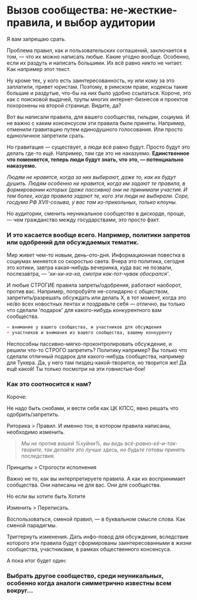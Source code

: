 # Вызов сообщества: не-жесткие-правила, и выбор аудитории

Я вам запрещаю срать.

Проблема правил, как и пользовательских соглашений, заключается в том, — что их можно написать любые. Какие угодно вообще. Особенно, если их раздуть и написать большими. Их всё равно никто не читает. Как например этот текст. 

Ну кроме тех, у кого есть заинтересованность, ну или кому за это заплатили, привет юристам. Поэтому, в римском праве, кодексы такие большие и раздутые, что-бы на них было удобно ссылаться. Короче, это как с поисковой выдачей, трупы многих интернет-бизнесов и проектов похоронены на второй странице. Видите, да?

Вот вы написали правила, для вашего сообщества, гильдии, социума. И не важно с каким консенсусом эти правила были приняты. Например, отменили гравитацию путем единодушного голосования. Или просто единоличное запретили срать.

Но гравитация — существует, а люди всё равно будут. Просто будут это делать где-то ещё. Например, там где это не наказуемо. **Единственное что поменяется, теперь люди будут знать, что это, — потенциально наказуемо.**

*Людям не нравятся, когда за них выбирают, даже то, как их будут душить. Людям особенно не нравится, когда им задают те правила, в формировании которых (даже пассивно) они не принимали участия. И тем более, когда правила задают те, кого эти люди не выбирали. Соре, госдума РФ XVII-созыва, у вас там из-прикольных, только клоуны.*

Но аудитории, сменить неуникальное сообщество в дискорде, проще, — чем гражданство между государствами, это просто факт.

### И это касается вообще всего. Например, политики запретов или одобрений для обсуждаемых тематик. 

Мир живет чем-то новым, день-ото-дня. Информационная повестка в социумах меняется со скоростью света. Вчера это политика, сегодня это котики, завтра какая-нибудь вечеринка, куда вас не позвали, послезавтра, — *'хи-хи-ха-ха, смотри как-тот-чувак обосрался'*.

И любые СТРОГИЕ правила запреты/одобрения, работают наоборот, против вас. Например, попробуйте не-солидарно с обществом, запретить/разрешать обсуждать или делать Х, в тот момент, когда это не/во всех новостных лентах и поздравьте себя — отлично, вы только что сделали 'подарок' для какого-нибудь конкурентного вам сообщества.

```markdown
— внимание у вашего сообщества, и участников для обсуждения
+ участников и внимания из вашего сообщества, вашему конкуренту 
```

Неспособны пассивно-мягко-проконтролировать обсуждение, и решили что-то СТРОГО запретить?
Политику например? Вы только что сделали отличный подарок для какого-нибудь сообщества, например для Тукера.
Да, у него там пиздец-какой-творится, но творится же! Да ещё какой! Ты только посмотри на эти говнистые-бои!

### Как это соотносится к нам?

Короче: 

Не надо быть снобами, и вести себя как ЦК КПСС, явно решать что одобрить/запретить. 

Риторика > Правил. И именно тон, в котором правила написаны, необходимо изменить. 

> *Мы не против вашей %хуйни%, вы ведь всё-равно-её-и-так-творите, так делайте это лучше здесь, но будьте готовы принять последствия.* 

Принципы > Строгости исполнения

Важно не то, как вы интерпретируете правила. А как их воспринимает сообщества.
Они написаны не для вас. Они для сообщества.

Но если вы хотите быть 
Хотите 

Изменить > Переписать.

Воспользоваться, сменой правил, — в буквальном смысле слова. Как сменой парадигмы.

Триггернуть изменения. Дать инфо-повод для обсуждения, вследствие которого эти правила будут сформированы заинтересованными в жизни сообщества, участниками, в рамках общественного консенсуса.

А пока итог будет один:

### **Выбрать другое сообщество, среди неуникальных, особенно когда аналоги симметрично известны всем вокруг...**





